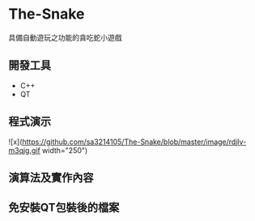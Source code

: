 # The-Snake
具備自動遊玩之功能的貪吃蛇小遊戲
## 開發工具
- C++
- QT
## 程式演示
![x](https://github.com/sa3214105/The-Snake/blob/master/image/rdjlv-m3qjg.gif width="250")
## 演算法及實作內容

## 免安裝QT包裝後的檔案
